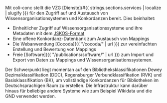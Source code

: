 
Mit coli-conc stellt die VZG [Dienste](#{{ strings.sections.services | localize | slugify }}) für den Zugriff auf und Austausch von Wissensorganisationsystemen und Konkordanzen bereit. Dies beinhaltet:

- Einheitlicher Zugriff auf Wissensorganisationssysteme und ihre Metadaten mit dem [JSKOS-Format](https://gbv.github.io/jskos/)
- Eine offene Konkordanz-Datenbank zum Austausch von Mappings
- Die Webanwendung [Cocoda]({{ "/cocoda/" | url }}) zur vereinfachten Erstellung und Bewertung von Mappings
- Freie [Software]({{ "/publications/software/" | url }}) zum Import und Export von Daten zu Mappings und Wissensorganisationssystemen.

Der Schwerpunkt liegt momentan auf den Bibliotheksklassifikationen Dewey Dezimalklassifikation (DDC), Regensburger Verbundklassifikation (RVK) und Basisklassifikation (BK), um vollständige Konkordanzen für Bibliotheken im Deutschsprachigen Raum zu erstellen. Die Infrastruktur kann darüber hinaus für beliebige andere Systeme wie zum Beispiel Wikidata und die GND verwendet werden.
